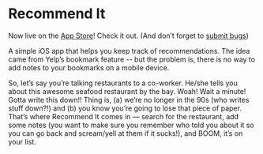 # Recommend It

Now live on the [App Store]((https://itunes.apple.com/us/app/recommend-it/id951556200?ls=1&mt=8))! Check it out. (And don’t forget to [submit bugs](https://github.com/derrickshowers/recommend-it/issues))

A simple iOS app that helps you keep track of recommendations. The idea came from Yelp’s bookmark feature -- but the problem is, there is no way to add notes to your bookmarks on a mobile device.

So, let’s say you’re talking restaurants to a co-worker. He/she tells you about this awesome seafood restaurant by the bay. Woah! Wait a minute! Gotta write this down!! Thing is, (a) we’re no longer in the 90s (who writes stuff down?!) and (b) you know you’re going to lose that piece of paper. That’s where Recommend It comes in — search for the restaurant, add some notes (you want to make sure you remember who told you about it so you can go back and scream/yell at them if it sucks!), and BOOM, it’s on your list.
